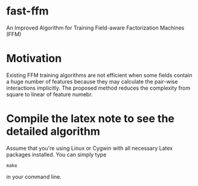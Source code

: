 # fast-ffm
An Improved Algorithm for Training Field-aware Factorization Machines (FFM)

# Motivation
Existing FFM training algorithms are not efficient when some fields contain a huge number of features because they may calculate the pair-wise interactions implicitly. The proposed method reduces the complexity from square to linear of feature numebr.

# Compile the latex note to see the detailed algorithm
Assume that you're using Linux or Cygwin with all necessary Latex packages installed. You can simply type
```
make
```
in your command line.
